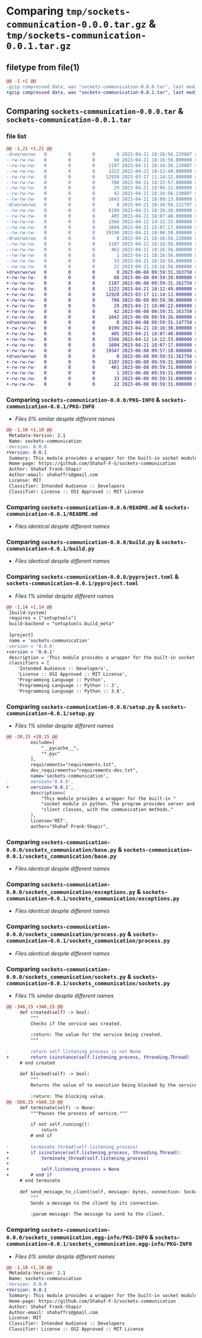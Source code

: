 # Comparing `tmp/sockets-communication-0.0.0.tar.gz` & `tmp/sockets-communication-0.0.1.tar.gz`

## filetype from file(1)

```diff
@@ -1 +1 @@
-gzip compressed data, was "sockets-communication-0.0.0.tar", last modified: Fri Apr 21 18:16:56 2023, max compression
+gzip compressed data, was "sockets-communication-0.0.1.tar", last modified: Thu Jun  8 09:59:31 2023, max compression
```

## Comparing `sockets-communication-0.0.0.tar` & `sockets-communication-0.0.1.tar`

### file list

```diff
@@ -1,21 +1,21 @@
-drwxrwxrwx   0        0        0        0 2023-04-21 18:16:56.229807 sockets-communication-0.0.0/
--rw-rw-rw-   0        0        0       68 2023-04-21 18:16:56.000000 sockets-communication-0.0.0/MANIFEST.in
--rw-rw-rw-   0        0        0     2107 2023-04-21 18:16:56.229807 sockets-communication-0.0.0/PKG-INFO
--rw-rw-rw-   0        0        0     1223 2023-04-21 18:12:49.000000 sockets-communication-0.0.0/README.md
--rw-rw-rw-   0        0        0    12920 2023-03-17 11:14:12.000000 sockets-communication-0.0.0/build.py
--rw-rw-rw-   0        0        0      708 2023-04-21 18:15:57.000000 sockets-communication-0.0.0/pyproject.toml
--rw-rw-rw-   0        0        0       29 2023-04-21 18:06:22.000000 sockets-communication-0.0.0/requirements.txt
--rw-rw-rw-   0        0        0       42 2023-04-21 18:16:56.230807 sockets-communication-0.0.0/setup.cfg
--rw-rw-rw-   0        0        0     1643 2023-04-21 18:09:13.000000 sockets-communication-0.0.0/setup.py
-drwxrwxrwx   0        0        0        0 2023-04-21 18:16:56.222797 sockets-communication-0.0.0/sockets_communication/
--rw-rw-rw-   0        0        0     8199 2023-04-21 18:16:30.000000 sockets-communication-0.0.0/sockets_communication/base.py
--rw-rw-rw-   0        0        0      405 2023-04-21 18:07:48.000000 sockets-communication-0.0.0/sockets_communication/document.py
--rw-rw-rw-   0        0        0     1566 2023-04-12 14:12:33.000000 sockets-communication-0.0.0/sockets_communication/exceptions.py
--rw-rw-rw-   0        0        0     1604 2023-04-21 18:07:17.000000 sockets-communication-0.0.0/sockets_communication/process.py
--rw-rw-rw-   0        0        0    19196 2023-04-21 18:06:50.000000 sockets-communication-0.0.0/sockets_communication/sockets.py
-drwxrwxrwx   0        0        0        0 2023-04-21 18:16:56.228806 sockets-communication-0.0.0/sockets_communication.egg-info/
--rw-rw-rw-   0        0        0     2107 2023-04-21 18:16:56.000000 sockets-communication-0.0.0/sockets_communication.egg-info/PKG-INFO
--rw-rw-rw-   0        0        0      461 2023-04-21 18:16:56.000000 sockets-communication-0.0.0/sockets_communication.egg-info/SOURCES.txt
--rw-rw-rw-   0        0        0        1 2023-04-21 18:16:56.000000 sockets-communication-0.0.0/sockets_communication.egg-info/dependency_links.txt
--rw-rw-rw-   0        0        0       33 2023-04-21 18:16:56.000000 sockets-communication-0.0.0/sockets_communication.egg-info/requires.txt
--rw-rw-rw-   0        0        0       22 2023-04-21 18:16:56.000000 sockets-communication-0.0.0/sockets_communication.egg-info/top_level.txt
+drwxrwxrwx   0        0        0        0 2023-06-08 09:59:31.163750 sockets-communication-0.0.1/
+-rw-rw-rw-   0        0        0       68 2023-06-08 09:59:30.000000 sockets-communication-0.0.1/MANIFEST.in
+-rw-rw-rw-   0        0        0     2107 2023-06-08 09:59:31.162750 sockets-communication-0.0.1/PKG-INFO
+-rw-rw-rw-   0        0        0     1223 2023-04-21 18:12:49.000000 sockets-communication-0.0.1/README.md
+-rw-rw-rw-   0        0        0    12920 2023-03-17 11:14:12.000000 sockets-communication-0.0.1/build.py
+-rw-rw-rw-   0        0        0      708 2023-06-08 09:59:30.000000 sockets-communication-0.0.1/pyproject.toml
+-rw-rw-rw-   0        0        0       29 2023-04-21 18:06:22.000000 sockets-communication-0.0.1/requirements.txt
+-rw-rw-rw-   0        0        0       42 2023-06-08 09:59:31.163750 sockets-communication-0.0.1/setup.cfg
+-rw-rw-rw-   0        0        0     1643 2023-06-08 09:59:26.000000 sockets-communication-0.0.1/setup.py
+drwxrwxrwx   0        0        0        0 2023-06-08 09:59:31.147750 sockets-communication-0.0.1/sockets_communication/
+-rw-rw-rw-   0        0        0     8199 2023-04-21 18:16:30.000000 sockets-communication-0.0.1/sockets_communication/base.py
+-rw-rw-rw-   0        0        0      405 2023-04-21 18:07:48.000000 sockets-communication-0.0.1/sockets_communication/document.py
+-rw-rw-rw-   0        0        0     1566 2023-04-12 14:12:33.000000 sockets-communication-0.0.1/sockets_communication/exceptions.py
+-rw-rw-rw-   0        0        0     1604 2023-04-21 18:07:17.000000 sockets-communication-0.0.1/sockets_communication/process.py
+-rw-rw-rw-   0        0        0    19347 2023-06-08 09:57:10.000000 sockets-communication-0.0.1/sockets_communication/sockets.py
+drwxrwxrwx   0        0        0        0 2023-06-08 09:59:31.162750 sockets-communication-0.0.1/sockets_communication.egg-info/
+-rw-rw-rw-   0        0        0     2107 2023-06-08 09:59:31.000000 sockets-communication-0.0.1/sockets_communication.egg-info/PKG-INFO
+-rw-rw-rw-   0        0        0      461 2023-06-08 09:59:31.000000 sockets-communication-0.0.1/sockets_communication.egg-info/SOURCES.txt
+-rw-rw-rw-   0        0        0        1 2023-06-08 09:59:31.000000 sockets-communication-0.0.1/sockets_communication.egg-info/dependency_links.txt
+-rw-rw-rw-   0        0        0       33 2023-06-08 09:59:31.000000 sockets-communication-0.0.1/sockets_communication.egg-info/requires.txt
+-rw-rw-rw-   0        0        0       22 2023-06-08 09:59:31.000000 sockets-communication-0.0.1/sockets_communication.egg-info/top_level.txt
```

### Comparing `sockets-communication-0.0.0/PKG-INFO` & `sockets-communication-0.0.1/PKG-INFO`

 * *Files 0% similar despite different names*

```diff
@@ -1,10 +1,10 @@
 Metadata-Version: 2.1
 Name: sockets-communication
-Version: 0.0.0
+Version: 0.0.1
 Summary: This module provides a wrapper for the built-in socket module in python. The program provides server and. client classes, with the communication methods.
 Home-page: https://github.com/Shahaf-F-S/sockets-communication
 Author: Shahaf Frank-Shapir
 Author-email: shahaffrs@gmail.com
 License: MIT
 Classifier: Intended Audience :: Developers
 Classifier: License :: OSI Approved :: MIT License
```

### Comparing `sockets-communication-0.0.0/README.md` & `sockets-communication-0.0.1/README.md`

 * *Files identical despite different names*

### Comparing `sockets-communication-0.0.0/build.py` & `sockets-communication-0.0.1/build.py`

 * *Files identical despite different names*

### Comparing `sockets-communication-0.0.0/pyproject.toml` & `sockets-communication-0.0.1/pyproject.toml`

 * *Files 1% similar despite different names*

```diff
@@ -1,14 +1,14 @@
 [build-system]
 requires = ["setuptools"]
 build-backend = "setuptools.build_meta"
 
 [project]
 name = 'sockets-communication'
-version = '0.0.0'
+version = '0.0.1'
 description = 'This module provides a wrapper for the built-in socket module in python. The program provides server and. client classes, with the communication methods.'
 classifiers = [
 	'Intended Audience :: Developers',
 	'License :: OSI Approved :: MIT License',
 	'Programming Language :: Python',
 	'Programming Language :: Python :: 3',
 	'Programming Language :: Python :: 3.8',
```

### Comparing `sockets-communication-0.0.0/setup.py` & `sockets-communication-0.0.1/setup.py`

 * *Files 1% similar despite different names*

```diff
@@ -20,15 +20,15 @@
         exclude=[
             "__pycache__",
             "*.pyc"
         ],
         requirements="requirements.txt",
         dev_requirements="requirements-dev.txt",
         name='sockets-communication',
-        version='0.0.0',
+        version='0.0.1',
         description=(
             "This module provides a wrapper for the built-in "
             "socket module in python. The program provides server and. "
             "client classes, with the communication methods."
         ),
         license='MIT',
         author="Shahaf Frank-Shapir",
```

### Comparing `sockets-communication-0.0.0/sockets_communication/base.py` & `sockets-communication-0.0.1/sockets_communication/base.py`

 * *Files identical despite different names*

### Comparing `sockets-communication-0.0.0/sockets_communication/exceptions.py` & `sockets-communication-0.0.1/sockets_communication/exceptions.py`

 * *Files identical despite different names*

### Comparing `sockets-communication-0.0.0/sockets_communication/process.py` & `sockets-communication-0.0.1/sockets_communication/process.py`

 * *Files identical despite different names*

### Comparing `sockets-communication-0.0.0/sockets_communication/sockets.py` & `sockets-communication-0.0.1/sockets_communication/sockets.py`

 * *Files 1% similar despite different names*

```diff
@@ -346,15 +346,15 @@
     def created(self) -> bool:
         """
         Checks if the service was created.
 
         :return: The value for the service being created.
         """
 
-        return self.listening_process is not None
+        return isinstance(self.listening_process, threading.Thread)
     # end created
 
     def blocked(self) -> bool:
         """
         Returns the value of te execution being blocked by the service loop.
 
         :return: The blocking value.
@@ -568,15 +568,19 @@
     def terminate(self) -> None:
         """Pauses the process of service."""
 
         if not self.running():
             return
         # end if
 
-        terminate_thread(self.listening_process)
+        if isinstance(self.listening_process, threading.Thread):
+            terminate_thread(self.listening_process)
+
+            self.listening_process = None
+        # end if
     # end terminate
 
     def send_message_to_client(self, message: bytes, connection: Socket) -> None:
         """
         Sends a message to the client by its connection.
 
         :param message: The message to send to the client.
```

### Comparing `sockets-communication-0.0.0/sockets_communication.egg-info/PKG-INFO` & `sockets-communication-0.0.1/sockets_communication.egg-info/PKG-INFO`

 * *Files 0% similar despite different names*

```diff
@@ -1,10 +1,10 @@
 Metadata-Version: 2.1
 Name: sockets-communication
-Version: 0.0.0
+Version: 0.0.1
 Summary: This module provides a wrapper for the built-in socket module in python. The program provides server and. client classes, with the communication methods.
 Home-page: https://github.com/Shahaf-F-S/sockets-communication
 Author: Shahaf Frank-Shapir
 Author-email: shahaffrs@gmail.com
 License: MIT
 Classifier: Intended Audience :: Developers
 Classifier: License :: OSI Approved :: MIT License
```

